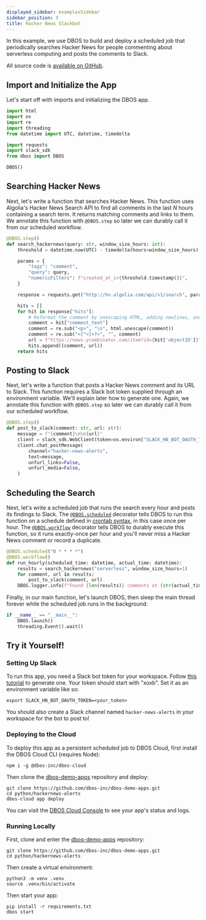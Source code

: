 ```yaml
---
displayed_sidebar: examplesSidebar
sidebar_position: 5
title: Hacker News Slackbot
---
```


In this example, we use DBOS to build and deploy a scheduled job that periodically searches Hacker News for people commenting about serverless computing and posts the comments to Slack.

All source code is [available on GitHub](https://github.com/dbos-inc/dbos-demo-apps/tree/main/python/hackernews-alerts).

## Import and Initialize the App

Let's start off with imports and initializing the DBOS app.

```python
import html
import os
import re
import threading
from datetime import UTC, datetime, timedelta

import requests
import slack_sdk
from dbos import DBOS

DBOS()
```

## Searching Hacker News

Next, let's write a function that searches Hacker News.
This function uses Algolia's Hacker News Search API to find all comments in the last _N_ hours containing a search term.
It returns matching comments and links to them.
We annotate this function with `@DBOS.step` so later we can durably call it from our scheduled workflow.

```python
@DBOS.step()
def search_hackernews(query: str, window_size_hours: int):
    threshold = datetime.now(UTC) - timedelta(hours=window_size_hours)

    params = {
        "tags": "comment",
        "query": query,
        "numericFilters": f"created_at_i>{threshold.timestamp()}",
    }

    response = requests.get("http://hn.algolia.com/api/v1/search", params).json()

    hits = []
    for hit in response["hits"]:
        # Reformat the comment by unescaping HTML, adding newlines, and removing HTML tags
        comment = hit["comment_text"]
        comment = re.sub("<p>", "\n", html.unescape(comment))
        comment = re.sub("<[^<]+?>", "", comment)
        url = f"https://news.ycombinator.com/item?id={hit['objectID']}"
        hits.append((comment, url))
    return hits
```

## Posting to Slack

Next, let's write a function that posts a Hacker News comment and its URL to Slack.
This function requires a Slack bot token supplied through an environment variable.
We'll explain later how to generate one.
Again, we annotate this function with `@DBOS.step` so later we can durably call it from our scheduled workflow.

```python
@DBOS.step()
def post_to_slack(comment: str, url: str):
    message = f"{comment}\n\n{url}"
    client = slack_sdk.WebClient(token=os.environ["SLACK_HN_BOT_OAUTH_TOKEN"])
    client.chat_postMessage(
        channel="hacker-news-alerts",
        text=message,
        unfurl_links=False,
        unfurl_media=False,
    )
```

## Scheduling the Search

Next, let's write a scheduled job that runs the search every hour and posts its findings to Slack.
The [`@DBOS.scheduled`](../tutorials/scheduled-workflows.md) decorator tells DBOS to run this function on a schedule defined in [crontab syntax](https://en.wikipedia.org/wiki/Cron), in this case once per hour.
The [`@DBOS.workflow`](../tutorials/workflow-tutorial.md) decorator tells DBOS to durably execute this function, so it runs exactly-once per hour and you'll never miss a Hacker News comment or record a duplicate.

```python
@DBOS.scheduled("0 * * * *")
@DBOS.workflow()
def run_hourly(scheduled_time: datetime, actual_time: datetime):
    results = search_hackernews("serverless", window_size_hours=1)
    for comment, url in results:
        post_to_slack(comment, url)
    DBOS.logger.info(f"Found {len(results)} comments at {str(actual_time)}")
```

Finally, in our main function, let's launch DBOS, then sleep the main thread forever while the scheduled job runs in the background:

```python
if __name__ == "__main__":
    DBOS.launch()
    threading.Event().wait()
```

## Try it Yourself!

### Setting Up Slack

To run this app, you need a Slack bot token for your workspace.
Follow [this tutorial](https://api.slack.com/tutorials/tracks/getting-a-token) to generate one.
Your token should start with "xoxb".
Set it as an environment variable like so:

```shell
export SLACK_HN_BOT_OAUTH_TOKEN=<your_token>
```

You should also create a Slack channel named `hacker-news-alerts` in your workspace for the bot to post to!

### Deploying to the Cloud

To deploy this app as a persistent scheduled job to DBOS Cloud, first install the DBOS Cloud CLI (requires Node):

```shell
npm i -g @dbos-inc/dbos-cloud
```

Then clone the [dbos-demo-apps](https://github.com/dbos-inc/dbos-demo-apps) repository and deploy:

```shell
git clone https://github.com/dbos-inc/dbos-demo-apps.git
cd python/hackernews-alerts
dbos-cloud app deploy
```
You can visit the [DBOS Cloud Console](https://console.dbos.dev/login-redirect) to see your app's status and logs.

### Running Locally

First, clone and enter the [dbos-demo-apps](https://github.com/dbos-inc/dbos-demo-apps) repository:

```shell
git clone https://github.com/dbos-inc/dbos-demo-apps.git
cd python/hackernews-alerts
```

Then create a virtual environment:

```shell
python3 -m venv .venv
source .venv/bin/activate
```

Then start your app:

```shell
pip install -r requirements.txt
dbos start
```